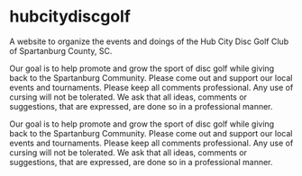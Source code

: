# hubcitydiscgolf

A website to organize the events and doings of the Hub City Disc Golf Club of Spartanburg County, SC.

Our goal is to help promote and grow the sport of disc golf while giving back to the Spartanburg Community. Please come out and support our local events and tournaments. Please keep all comments professional. Any use of cursing will not be tolerated. We ask that all ideas, comments or suggestions, that are expressed, are done so in a professional manner.

Our goal is to help promote and grow the sport of disc golf while giving back to the Spartanburg Community. Please come out and support our local events and tournaments. Please keep all comments professional. Any use of cursing will not be tolerated. We ask that all ideas, comments or suggestions, that are expressed, are done so in a professional manner.
